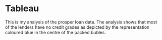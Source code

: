 # Tableau
This is my analysis of the prosper loan data.
The analysis shows that most of the lenders have no credit grades as depicted by the representation coloured blue in the centre of the packed  bubles.
